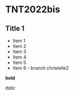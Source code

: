 # TNT2022bis

## Title 1

* Item 1
* Item 2
* Item 3
* Item 4
* Item 5
* Item 6 - branch christelle2

**bold**

*italic*
